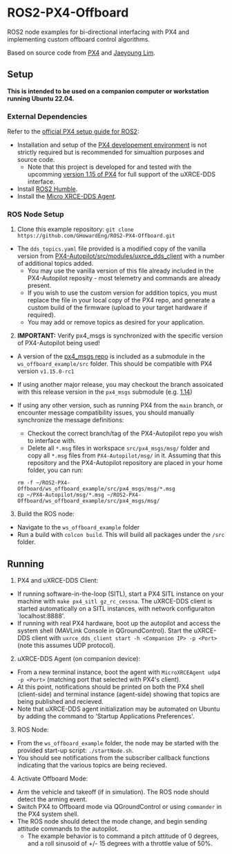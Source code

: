 # ROS2-PX4-Offboard
ROS2 node examples for bi-directional interfacing with PX4 and implementing custom offboard control algorithms.

Based on source code from [PX4](https://github.com/PX4) and [Jaeyoung Lim](https://github.com/Jaeyoung-Lim/px4-offboard).

## Setup
<b>This is intended to be used on a companion computer or workstation running Ubuntu 22.04.</b>

### External Dependencies
Refer to the [official PX4 setup guide for ROS2](https://docs.px4.io/main/en/ros2/user_guide.html):

* Installation and setup of the [PX4 developement environment](https://docs.px4.io/main/en/ros2/user_guide.html#install-px4) is not strictly required but is recommended for simualtion purposes and source code.
  * Note that this project is developed for and tested with the upcomming [version 1.15 of PX4](https://github.com/PX4/PX4-Autopilot/tree/v1.15.0-rc1) for full support of the uXRCE-DDS interface.
* Install [ROS2 Humble](https://docs.px4.io/main/en/ros2/user_guide.html#install-ros-2).
* Install the [Micro XRCE-DDS Agent](https://docs.px4.io/main/en/ros2/user_guide.html#setup-micro-xrce-dds-agent-client).

### ROS Node Setup
1. Clone this example repository: `git clone https://github.com/GHowardEng/ROS2-PX4-Offboard.git`
* The `dds_topics.yaml` file provided is a modified copy of the vanilla version from [PX4-Autopilot/src/modules/uxrce_dds_client](https://github.com/PX4/PX4-Autopilot/blob/main/src/modules/uxrce_dds_client/dds_topics.yaml) with a number of additional topics added.
  * You may use the vanilla version of this file already included in the PX4-Autopilot reposity - most telemetry and commands are already present.
  * If you wish to use the custom version for addition topics, you must replace the file in your local copy of the PX4 repo, and generate a custom build of the firmware (upload to your target hardware if required). 
  * You may add or remove topics as desired for your application.

2. <b>IMPORTANT:</b> Verify px4_msgs is synchronized with the specific version of PX4-Autopilot being used!
* A version of the [px4_msgs repo](https://github.com/PX4/px4_msgs) is included as a submodule in the `ws_offboard_example/src` folder. This should be compatible with PX4 version `v1.15.0-rc1`
* If using another major release, you may checkout the branch assoicated with this release version in the `px4_msgs` submodule (e.g. [1.14](https://github.com/PX4/px4_msgs/tree/release/1.14))
* If using any other version, such as running PX4 from the `main` branch, or encounter message compatibility issues, you should manually synchronize the message definitions:

  * Checkout the correct branch/tag of the PX4-Autopilot repo you wish to interface with.
  * Delete all `*.msg` files in workspace `src/px4_msgs/msg/` folder and copy all `*.msg` files from `PX4-Autopilot/msg/` in it. Assuming that this repository and the PX4-Autopilot repository are placed in your home folder, you can run: 
  ```
  rm -f ~/ROS2-PX4-Offboard/ws_offboard_example/src/px4_msgs/msg/*.msg
  cp ~/PX4-Autopilot/msg/*.msg ~/ROS2-PX4-Offboard/ws_offboard_example/src/px4_msgs/msg/
  ```
  
3. Build the ROS node:
* Navigate to the `ws_offboard_example` folder
* Run a build with `colcon build`. This will build all packages under the `/src` folder.

## Running
1. PX4 and uXRCE-DDS Client:
  * If running software-in-the-loop (SITL), start a PX4 SITL instance on your machine with `make px4_sitl gz_rc_cessna`. The uXRCE-DDS client is started automatically on a SITL instances, with network configuraiton `localhost:8888'.
  * If running with real PX4 hardware, boot up the autopilot and access the system shell (MAVLink Console in QGroundControl). Start the uXRCE-DDS client with `uxrce_dds_client start -h <Companion IP> -p <Port>` (note this assumes UDP protocol).

2. uXRCE-DDS Agent (on companion device):
  * From a new terminal instance, boot the agent with `MicroXRCEAgent udp4 -p <Port>` (matching port that selected with PX4's client).
  * At this point, notifications should be printed on both the PX4 shell (client-side) and terminal instance (agent-side) showing that topics are being published and recieved.
  * Note that uXRCE-DDS agent initialization may be automated on Ubuntu by adding the command to 'Startup Applications Preferences'.

3. ROS Node:
  * From the `ws_offboard_example` folder, the node may be started with the provided start-up script: `./startNode.sh`.
  * You should see notifications from the subscriber callback functions indicating that the various topics are being recieved.

4. Activate Offboard Mode:
  * Arm the vehicle and takeoff (if in simulation). The ROS node should detect the arming event.
  * Switch PX4 to Offboard mode via QGroundControl or using `commander` in the PX4 system shell.
  * The ROS node should detect the mode change, and begin sending attitude commands to the autopilot.
    * The example behavior is to command a pitch attitude of 0 degrees, and a roll sinusoid of +/- 15 degrees with a throttle value of 50%. 
